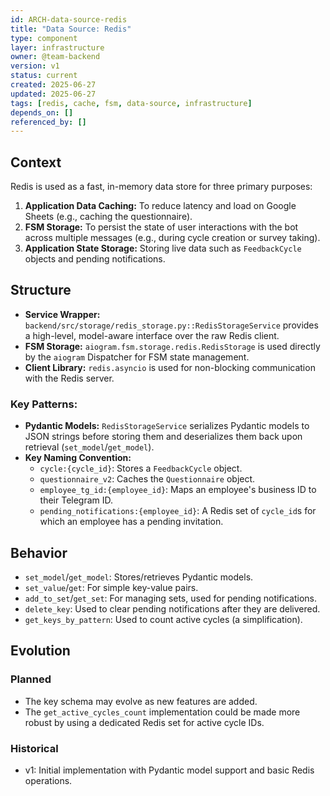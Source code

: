```yaml
---
id: ARCH-data-source-redis
title: "Data Source: Redis"
type: component
layer: infrastructure
owner: @team-backend
version: v1
status: current
created: 2025-06-27
updated: 2025-06-27
tags: [redis, cache, fsm, data-source, infrastructure]
depends_on: []
referenced_by: []
---
```

## Context
Redis is used as a fast, in-memory data store for three primary purposes:
1.  **Application Data Caching:** To reduce latency and load on Google Sheets (e.g., caching the questionnaire).
2.  **FSM Storage:** To persist the state of user interactions with the bot across multiple messages (e.g., during cycle creation or survey taking).
3.  **Application State Storage:** Storing live data such as `FeedbackCycle` objects and pending notifications.

## Structure
- **Service Wrapper:** `backend/src/storage/redis_storage.py::RedisStorageService` provides a high-level, model-aware interface over the raw Redis client.
- **FSM Storage:** `aiogram.fsm.storage.redis.RedisStorage` is used directly by the `aiogram` Dispatcher for FSM state management.
- **Client Library:** `redis.asyncio` is used for non-blocking communication with the Redis server.

### Key Patterns:
- **Pydantic Models:** `RedisStorageService` serializes Pydantic models to JSON strings before storing them and deserializes them back upon retrieval (`set_model`/`get_model`).
- **Key Naming Convention:**
  - `cycle:{cycle_id}`: Stores a `FeedbackCycle` object.
  - `questionnaire_v2`: Caches the `Questionnaire` object.
  - `employee_tg_id:{employee_id}`: Maps an employee's business ID to their Telegram ID.
  - `pending_notifications:{employee_id}`: A Redis set of `cycle_id`s for which an employee has a pending invitation.

## Behavior
- `set_model`/`get_model`: Stores/retrieves Pydantic models.
- `set_value`/`get`: For simple key-value pairs.
- `add_to_set`/`get_set`: For managing sets, used for pending notifications.
- `delete_key`: Used to clear pending notifications after they are delivered.
- `get_keys_by_pattern`: Used to count active cycles (a simplification).

## Evolution
### Planned
- The key schema may evolve as new features are added.
- The `get_active_cycles_count` implementation could be made more robust by using a dedicated Redis set for active cycle IDs.

### Historical
- v1: Initial implementation with Pydantic model support and basic Redis operations.
